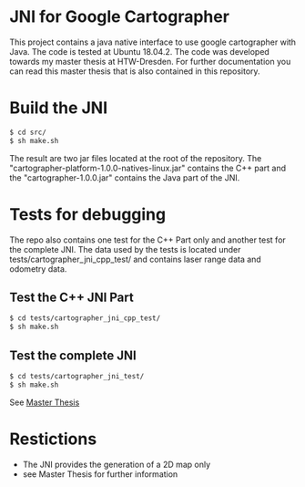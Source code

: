 # JNI for Google Cartographer

This project contains a java native interface to use google cartographer with Java. The code is tested at Ubuntu 18.04.2. The code was developed towards my master thesis at HTW-Dresden. For further documentation you can read this master thesis that is also contained in this repository.

# Build the JNI
```sh
$ cd src/
$ sh make.sh
```

The result are two jar files located at the root of the repository. The "cartographer-platform-1.0.0-natives-linux.jar" contains the C++ part and the "cartographer-1.0.0.jar" contains the Java part of the JNI.

# Tests for debugging
The repo also contains one test for the C++ Part only and another test for the complete JNI. The data used by the tests is located under tests/cartographer_jni_cpp_test/ and contains laser range data and odometry data.

## Test the C++ JNI Part
```sh
$ cd tests/cartographer_jni_cpp_test/
$ sh make.sh
```

## Test the complete JNI
```sh
$ cd tests/cartographer_jni_test/
$ sh make.sh
```

See [Master Thesis](https://github.com/hendersohn91)
# Restictions
- The JNI provides the generation of a 2D map only
- see Master Thesis for further information

